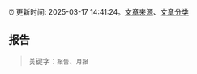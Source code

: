 :alarm_clock: 更新时间: 2025-03-17 14:41:24。[文章来源](/README.md)、[文章分类](/TAGS.md)

## 报告


> 关键字：`报告`、`月报`



